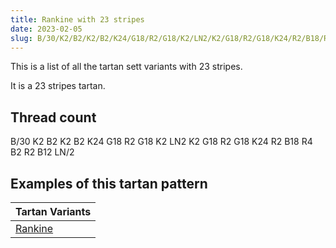 ```yaml
---
title: Rankine with 23 stripes
date: 2023-02-05
slug: B/30/K2/B2/K2/B2/K24/G18/R2/G18/K2/LN2/K2/G18/R2/G18/K24/R2/B18/R4/B2/R2/B12/LN/2
---
```

This is a list of all the tartan sett variants with 23 stripes.

It is a 23 stripes tartan.


## Thread count
B/30 K2 B2 K2 B2 K24 G18 R2 G18 K2 LN2 K2 G18 R2 G18 K24 R2 B18 R4 B2 R2 B12 LN/2

## Examples of this tartan pattern

| Tartan Variants |
|---------------|
| [Rankine](/variants/b/30/k2/b2/k2/b2/k24/g18/r2/g18/k2/ln2/k2/g18/r2/g18/k24/r2/b18/r4/b2/r2/b12/ln/2-b304080-g008000-k000000-lne0e0e0-rc00000)||

